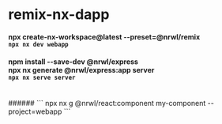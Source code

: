 # remix-nx-dapp
#### npx create-nx-workspace@latest --preset=@nrwl/remix<br/> ```npx nx dev webapp```
#### npm install --save-dev @nrwl/express<br/> npx nx generate @nrwl/express:app server<br/> ```npx nx serve server```
<br/>
###### ``` npx nx g @nrwl/react:component my-component --project=webapp ```

